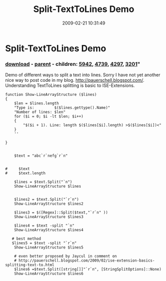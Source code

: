 ﻿---
pid:            886
parent:         883
children:       5942,4739,4297,3201
poster:         Bernd Kriszio
title:          Split-TextToLines Demo
date:           2009-02-21 10:31:49
format:         posh
---

# Split-TextToLines Demo

### [download](886.ps1) - [parent](883.md) - children: [5942](5942.md), [4739](4739.md), [4297](4297.md), [3201](3201.md)"

Demo of different ways to split a text into lines. Sorry I have not yet another nice way to post code in my blog. http://pauerschell.blogspot.com/. Understanding TextToLines splitting is basic to ISE-Extensions. 

```posh
function Show-LineArrayStructure ($lines)
{
    $len = $lines.length
    "Type is:         $($lines.gettype().Name)"
    "Number of lines: $len"
    for ($i = 0; $i -lt $len; $i++)
    {
        "$($i + 1). Line: length $($lines[$i].length) >$($lines[$i])<"
    }
    '' 
    
} 


    $text = "abc`r`nefg`r`n"


#     $text
#     $text.length

    $lines = $text.Split("`n")
    Show-LineArrayStructure $lines
    

    $lines2 = $text.Split("`r`n")
    Show-LineArrayStructure $lines2

    $lines3 = $([Regex]::Split($text,"`r`n" ))
    Show-LineArrayStructure $lines3
    
    $lines4 = $text -split "`n"
    Show-LineArrayStructure $lines4

   # best method
   $lines5 = $text -split "`r`n"
    Show-LineArrayStructure $lines5

    # even better proposed by Jaycul in comment on
    # http://pauerschell.blogspot.com/2009/02/ise-extension-basics-splitting-text-to.html
    $lines6 =$text.Split([string[]]"`r`n", [StringSplitOptions]::None)
    Show-LineArrayStructure $lines6

```
